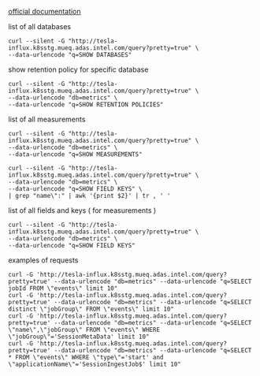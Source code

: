 [official documentation](https://docs.influxdata.com/influxdb/v1.7/query_language/schema_exploration/)

list of all databases
```
curl --silent -G "http://tesla-influx.k8sstg.mueq.adas.intel.com/query?pretty=true" \
--data-urlencode "q=SHOW DATABASES"
```

show retention policy for specific database
```
curl --silent -G "http://tesla-influx.k8sstg.mueq.adas.intel.com/query?pretty=true" \
--data-urlencode "db=metrics" \
--data-urlencode "q=SHOW RETENTION POLICIES"
```

list of all measurements
```
curl --silent -G "http://tesla-influx.k8sstg.mueq.adas.intel.com/query?pretty=true" \
--data-urlencode "db=metrics" \
--data-urlencode "q=SHOW MEASUREMENTS"

curl --silent -G "http://tesla-influx.k8sstg.mueq.adas.intel.com/query?pretty=true" \
--data-urlencode "db=metrics" \
--data-urlencode "q=SHOW FIELD KEYS" \
| grep "name\":" | awk '{print $2}' | tr , ' '
```

list of all fields and keys ( for measurements )
```
curl --silent -G "http://tesla-influx.k8sstg.mueq.adas.intel.com/query?pretty=true" \
--data-urlencode "db=metrics" \
--data-urlencode "q=SHOW FIELD KEYS"
```

examples of requests
```
curl -G 'http://tesla-influx.k8sstg.mueq.adas.intel.com/query?pretty=true' --data-urlencode "db=metrics" --data-urlencode "q=SELECT jobId FROM \"events\" limit 10"
curl -G 'http://tesla-influx.k8sstg.mueq.adas.intel.com/query?pretty=true' --data-urlencode "db=metrics" --data-urlencode "q=SELECT distinct \"jobGroup\" FROM \"events\" limit 10"
curl -G 'http://tesla-influx.k8sstg.mueq.adas.intel.com/query?pretty=true' --data-urlencode "db=metrics" --data-urlencode "q=SELECT \"name\",\"jobGroup\" FROM \"events\" WHERE \"jobGroup\"='SessionMetaData' limit 10"
curl -G 'http://tesla-influx.k8sstg.mueq.adas.intel.com/query?pretty=true' --data-urlencode "db=metrics" --data-urlencode "q=SELECT * FROM \"events\" WHERE \"type\"='start' and \"applicationName\"='SessionIngestJob$' limit 10"
```
